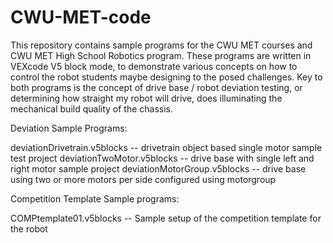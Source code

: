# CWU-MET-code

This repository contains sample programs for the CWU MET courses and CWU MET High School Robotics program.  These programs are written in VEXcode V5 block mode, to demonstrate various concepts on how to control the robot students maybe designing to the posed challenges. Key to both programs is the concept of drive base / robot deviation testing, or determining how straight my robot will drive, does illuminating the mechanical build quality of the chassis.

Deviation Sample Programs:

deviationDrivetrain.v5blocks    -- drivetrain object based single motor sample test project
deviationTwoMotor.v5blocks      -- drive base with single left and right motor sample project
deviationMotorGroup.v5blocks    -- drive base using two or more motors per side configured using motorgroup

Competition Template Sample programs:

COMPtemplate01.v5blocks         -- Sample setup of the competition template for the robot
